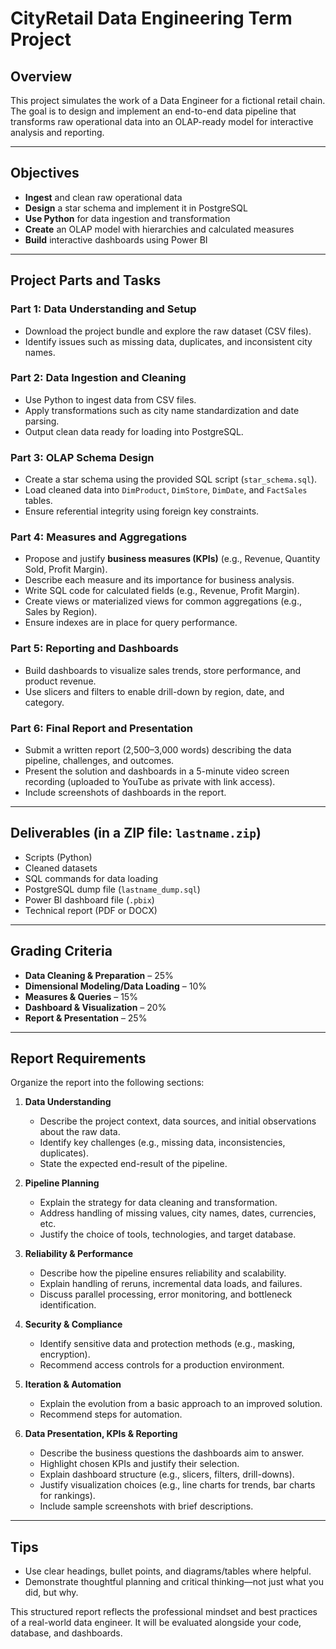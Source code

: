 # CityRetail Data Engineering Term Project

## Overview
This project simulates the work of a Data Engineer for a fictional retail chain. The goal is to design and implement an end-to-end data pipeline that transforms raw operational data into an OLAP-ready model for interactive analysis and reporting.

---

## Objectives
- **Ingest** and clean raw operational data  
- **Design** a star schema and implement it in PostgreSQL  
- **Use Python** for data ingestion and transformation  
- **Create** an OLAP model with hierarchies and calculated measures  
- **Build** interactive dashboards using Power BI  

---

## Project Parts and Tasks

### Part 1: Data Understanding and Setup
- Download the project bundle and explore the raw dataset (CSV files).  
- Identify issues such as missing data, duplicates, and inconsistent city names.  

### Part 2: Data Ingestion and Cleaning
- Use Python to ingest data from CSV files.  
- Apply transformations such as city name standardization and date parsing.  
- Output clean data ready for loading into PostgreSQL.  

### Part 3: OLAP Schema Design
- Create a star schema using the provided SQL script (`star_schema.sql`).  
- Load cleaned data into `DimProduct`, `DimStore`, `DimDate`, and `FactSales` tables.  
- Ensure referential integrity using foreign key constraints.  

### Part 4: Measures and Aggregations
- Propose and justify **business measures (KPIs)** (e.g., Revenue, Quantity Sold, Profit Margin).  
- Describe each measure and its importance for business analysis.  
- Write SQL code for calculated fields (e.g., Revenue, Profit Margin).  
- Create views or materialized views for common aggregations (e.g., Sales by Region).  
- Ensure indexes are in place for query performance.  

### Part 5: Reporting and Dashboards
- Build dashboards to visualize sales trends, store performance, and product revenue.  
- Use slicers and filters to enable drill-down by region, date, and category.  

### Part 6: Final Report and Presentation
- Submit a written report (2,500–3,000 words) describing the data pipeline, challenges, and outcomes.  
- Present the solution and dashboards in a 5-minute video screen recording (uploaded to YouTube as private with link access).  
- Include screenshots of dashboards in the report.  

---

## Deliverables (in a ZIP file: `lastname.zip`)
- Scripts (Python)  
- Cleaned datasets  
- SQL commands for data loading  
- PostgreSQL dump file (`lastname_dump.sql`)  
- Power BI dashboard file (`.pbix`)  
- Technical report (PDF or DOCX)  

---

## Grading Criteria
- **Data Cleaning & Preparation** – 25%  
- **Dimensional Modeling/Data Loading** – 10%  
- **Measures & Queries** – 15%  
- **Dashboard & Visualization** – 20%  
- **Report & Presentation** – 25%  

---

## Report Requirements
Organize the report into the following sections:  

1. **Data Understanding**  
   - Describe the project context, data sources, and initial observations about the raw data.  
   - Identify key challenges (e.g., missing data, inconsistencies, duplicates).  
   - State the expected end-result of the pipeline.  

2. **Pipeline Planning**  
   - Explain the strategy for data cleaning and transformation.  
   - Address handling of missing values, city names, dates, currencies, etc.  
   - Justify the choice of tools, technologies, and target database.  

3. **Reliability & Performance**  
   - Describe how the pipeline ensures reliability and scalability.  
   - Explain handling of reruns, incremental data loads, and failures.  
   - Discuss parallel processing, error monitoring, and bottleneck identification.  

4. **Security & Compliance**  
   - Identify sensitive data and protection methods (e.g., masking, encryption).  
   - Recommend access controls for a production environment.  

5. **Iteration & Automation**  
   - Explain the evolution from a basic approach to an improved solution.  
   - Recommend steps for automation.  

6. **Data Presentation, KPIs & Reporting**  
   - Describe the business questions the dashboards aim to answer.  
   - Highlight chosen KPIs and justify their selection.  
   - Explain dashboard structure (e.g., slicers, filters, drill-downs).  
   - Justify visualization choices (e.g., line charts for trends, bar charts for rankings).  
   - Include sample screenshots with brief descriptions.  

---

## Tips
- Use clear headings, bullet points, and diagrams/tables where helpful.  
- Demonstrate thoughtful planning and critical thinking—not just what you did, but why.  

This structured report reflects the professional mindset and best practices of a real-world data engineer. It will be evaluated alongside your code, database, and dashboards.  
